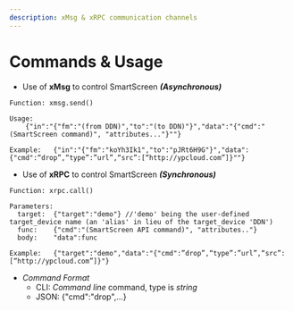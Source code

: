 ```yaml
---
description: xMsg & xRPC communication channels
---
```


# Commands & Usage

* Use of **xMsg** to control SmartScreen _**\(Asynchronous\)**_

```text
Function: xmsg.send()

Usage:
    {"in":"{"fm":"(from DDN)","to":"(to DDN)"}","data":"{"cmd":"(SmartScreen command)", "attributes..."}""}

Example:   {"in":"{"fm":"koYh3Ik1","to":"pJRt6H9G"}","data":{"cmd":“drop”,“type”:”url”,“src”:[“http://ypcloud.com”]}""}
```

* Use of **xRPC** to control SmartScreen _**\(Synchronous\)**_

```text
Function: xrpc.call()

Parameters:
  target:  {"target":"demo"} //'demo' being the user-defined target_device name (an 'alias' in lieu of the target_device 'DDN')
  func:    {"cmd":"(SmartScreen API command)", "attributes.."}
  body:    "data":func

Example:   {"target":"demo","data":"{"cmd":”drop”,“type”:”url”,“src”:[“http://ypcloud.com”]}"}
```

* _Command Format_ 
  * CLI: _Command line_ command, type is _string_ 
  * JSON: {"cmd":"drop",…}

